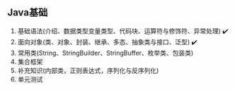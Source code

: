 ## Java基础
1. 基础语法(介绍、数据类型变量类型、代码块、运算符与修饰符、异常处理) :heavy_check_mark:
2. 面向对象(类、对象、封装、继承、多态、抽象类与接口、泛型) :heavy_check_mark:
3. 常用类(String、StringBuilder、StringBuffer、枚举类、包装类)
4. 集合框架
5. 补充知识(内部类，正则表达式，序列化与反序列化)
6. 单元测试



